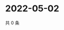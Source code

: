# 2022-05-02

共 0 条

<!-- BEGIN WEIBO -->
<!-- 最后更新时间 Mon May 02 2022 13:29:11 GMT+0800 (China Standard Time) -->

<!-- END WEIBO -->
